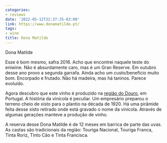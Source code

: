 ```yaml
---
categories:
- reviews
date: '2022-05-12T22:37:35-03:00'
link: https://www.donamatilde.pt/
tags:
- wine
title: Dona Matilde
---
```


Dona Matilde

Esse é bom mesmo, safra 2016. Acho que encontrei naquele teste do eniwine. Não é absurdamente caro, mas é um Gran Reserve. Em outubro desse ano provo a segunda garrafa. Ainda acho um custo/benefício muito bom. Encorpado e frutado. Não há madeira, mas há taninos. Parece evoluído.

Agora descubro que este vinho é produzido na [região do Douro](https://goo.gl/maps/73Uw2FUKkYFcYGE47), em Portugal. A história da vinícola é peculiar. Um empresário preparou o terreno cheio de xisto para o plantio na década de 1920. Há uma pirâmide feita desse xisto retirado onde está gravado o nome da vinícola. Através de algumas gerações manteve a produção de vinho.

A reserva desse Dona Matilde é de 12 meses em barrica de parte das uvas. As castas são tradicionais da região: Touriga Nacional, Touriga Franca, Tinta Roriz, Tinto Cão e Tinta Francisca.
